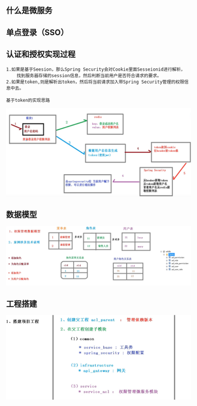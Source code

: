 ## 什么是微服务
    
## 单点登录（SSO）

## 认证和授权实现过程
    1.如果是基于Seesion，那么Spring Security会对Cookie里面Sesseionid进行解析，
        找到服务器存储的session信息，然后判断当前用户是否符合请求的要求。
    2.如果是token,则是解析出token，然后将当前请求加入带Spring Security管理的权限信息中去。
    
    基于token的实现思路
![img_3.png](img_3.png)

## 数据模型
![img_4.png](img_4.png)

## 工程搭建
![img_5.png](img_5.png)